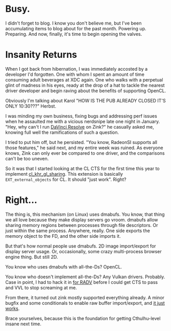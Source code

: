 # Busy.

I didn't forget to blog. I know you don't believe me, but I've been accumulating items to blog about for the past month. Powering up. Preparing. And now, finally, it's time to begin opening the valves.

# Insanity Returns
When I got back from hibernation, I was immediately accosted by a developer I'd forgotten. One with whom I spent an amount of time consuming adult beverages at XDC again. One who walks with a perpetual glint of madness in his eyes, ready at the drop of a hat to tackle the nearest driver developer and begin raving about the benefits of supporting OpenCL.

Obviously I'm talking about Karol "HOW IS THE PUB ALREADY CLOSED IT'S ONLY 10:30???" Herbst.

I was minding my own business, fixing bugs and addressing perf issues when he assaulted me with a vicious nerdsnipe late one night in January. "Hey, why can't I run [DaVinci Resolve](https://www.blackmagicdesign.com/products/davinciresolve) on Zink?" he casually asked me, knowing full well the ramifications of such a question.

I tried to put him off, but he persisted. "You know, RadeonSI supports all those features," he said next, and my entire week was ruined. As everyone knows, Zink can only ever be compared to one driver, and the comparisons can't be too uneven.

So it was that I started looking at the CL CTS for the first time this year to implement [cl_khr_gl_sharing](https://registry.khronos.org/OpenCL/sdk/3.0/docs/man/html/cl_khr_gl_sharing.html). This extension is basically `EXT_external_objects` for CL. It should "just work". Right?

# Right...
The thing is, this mechanism (on Linux) uses dmabufs. You know, that thing we all love because they make display servers go vroom. dmabufs allow sharing memory regions between processes through file descriptors. Or just within the same process. Anywhere, really. One side exports the memory object to the FD, and the other side imports it.

But that's how normal people use dmabufs. 2D image import/export for display server usage. Or, occasionally, some crazy multi-process browser engine thing. But still 2D.

You know who uses dmabufs with all-the-Ds? OpenCL.

You know who doesn't implement all-the-Ds? Any Vulkan drivers. Probably. Case in point, I had to hack it in [for RADV](https://gitlab.freedesktop.org/mesa/mesa/-/merge_requests/33323) before I could get CTS to pass and VVL to stop screaming at me.

From there, it turned out zink mostly supported everything already. A minor bugfix and some conditionals to enable raw buffer import/export, and [it just works](https://gitlab.freedesktop.org/mesa/mesa/-/merge_requests/33652).

Brace yourselves, because this is the foundation for getting Cthulhu-level insane next time.